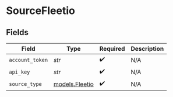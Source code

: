 # SourceFleetio


## Fields

| Field                                  | Type                                   | Required                               | Description                            |
| -------------------------------------- | -------------------------------------- | -------------------------------------- | -------------------------------------- |
| `account_token`                        | *str*                                  | :heavy_check_mark:                     | N/A                                    |
| `api_key`                              | *str*                                  | :heavy_check_mark:                     | N/A                                    |
| `source_type`                          | [models.Fleetio](../models/fleetio.md) | :heavy_check_mark:                     | N/A                                    |